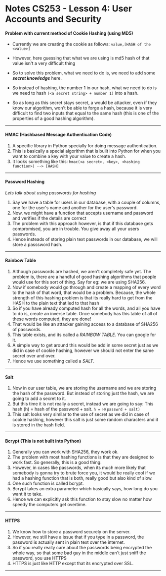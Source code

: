 # Notes CS253 - Lesson 4: User Accounts and Security

#### Problem with current method of Cookie Hashing (using MD5)

* Currently we are creating the cookie as follows: `value,[HASH of the <value>]`
* However, here guessing that what we are using is md5 hash of that value isn't a very difficult thing

* So to solve this problem, what we need to do is, we need to add some **_secret knowledge_** here.
* So instead of hashing, the number 1 in our hash, what we need to do is we need to hash `(<a secret string> + number 1)` into a hash.
* So as long as this secret stays secret, a would be attacker, even if they know our algorithm, won't be able to forge a hash, because it is very difficult to find two inputs that equal to the same hash (this is one of the properties of a good hashing algorithm).

---

#### HMAC (Hashbased Message Authentication Code)
1. A specific library in Python specially for doing message authentication.
2. This is basically a special algorithm that is built into Python for when you want to combine a key with your value to create a hash.
3. It looks something like this:
`hmac(<a secret>, <key>, <hashing function>) --> [HASH]`

---

#### Password Hashing
*_Lets talk about using passwords for hashing_*

1. Say we have a table for users in our database, with a couple of columns, one for the user's name and another for the user's password.
2. Now, we might have a function that accepts username and password and verifies if the details are correct
3. The problem with this approach however, is that if this database gets compromised, you are in trouble. You give away all your users passwords.
4. Hence insteads of storing plain text passwords in our database, we will store a passsword hash.

---

#### Rainbow Table

1. Although passwords are hashed, we aren't completely safe yet. The problem is, there are a handful of good hashing algorithms that people would use for this sort of thing. Say for eg: we are using SHA256.
2. Now if somebody would go through and create a mapping of every word to the hash of that word, that would be a problem. Because, the whole strength of this hashing problem is that its really hard to get from the HASH to the plain text that led to that hash
3. So if you have already computed hash for all the words, and all you have to do is, create an inverse table. Once somebody has this table of all of these words computed, they are done!
4. That would be like an attacker gaining access to a database of SHA256 of passwords.
5. This table exists, and its called a *RAINBOW TABLE*. You can google for it.
6. A simple way to get around this would be add in some secret just as we did in case of cookie hashing, however we should not enter the same secret over and over.
7. Hence we use something called a *SALT*.

---

#### Salt

1. Now in our user table, we are storing the username and we are storing the hash of the password. But instead of storing just the hash, we are going to add a secret to it.
2. But this time it is not really a secret, instead we are going to say:
This hash (h) = hash of the password + salt.
`h = H(passwrd + salt)`
3. This salt looks very similar to the use of secret as we did in case of cookie hashing, however this salt is just some random characters and it is stored in the hash field.

---

#### Bcrypt (This is not built into Python)

1. Generally you can work with SHA256, they work ok.
2. The problem with most hashing functions is that they are designed to work fast. So generally, this is a good thing.
3. However, in cases like passwords, when its much more likely that somebody is gonna try to brute force you, it would be really cool if we had a hashing function that is both, really good but also kind of slow.
4. One such function is called bcrypt.
5. Bcrypt takes an extra parameter which basically says, how long do you want it to take.
6. Hence we can explicitly ask this function to stay slow no matter how speedy the computers get overtime.

---

#### HTTPS

1. We know how to store a password securely on the server.
2. However, we still have a issue that if you type in a password, the password is actually sent in plain text over the internet.
3. So if you really really care about the passwords being encrypted the whole way, so that some bad guy in the middle can't just sniff the password, you use HTTPS
4. HTTPS is just like HTTP except that its encrypted over SSL.

---